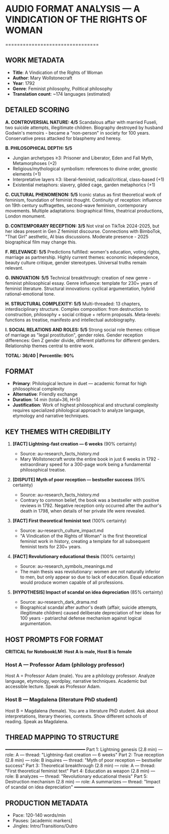 # AUDIO FORMAT ANALYSIS — A VINDICATION OF THE RIGHTS OF WOMAN
================================

## WORK METADATA
- **Title**: A Vindication of the Rights of Woman
- **Author**: Mary Wollstonecraft
- **Year**: 1792
- **Genre**: Feminist philosophy, Political philosophy
- **Translation count**: ~174 languages (estimated)

## DETAILED SCORING

**A. CONTROVERSIAL NATURE: 4/5**
Scandalous affair with married Fuseli, two suicide attempts, illegitimate children. Biography destroyed by husband Godwin's memoirs - became a "non-person" in society for 100 years. Conservative press attacked for blasphemy and heresy.

**B. PHILOSOPHICAL DEPTH: 5/5**
- Jungian archetypes ≥3: Prisoner and Liberator, Eden and Fall Myth, Metamorphoses (+2)
- Religious/mythological symbolism: references to divine order, gnostic elements (+1)
- Interpretative layers ≥3: liberal-feminist, radical/critical, class-based (+1)
- Existential metaphors: slavery, gilded cage, garden metaphorics (+1)

**C. CULTURAL PHENOMENON: 5/5**
Iconic status as first theoretical work of feminism, foundation of feminist thought. Continuity of reception: influence on 19th century suffragettes, second-wave feminism, contemporary movements. Multiple adaptations: biographical films, theatrical productions, London monument.

**D. CONTEMPORARY RECEPTION: 3/5**
Not viral on TikTok 2024-2025, but her ideas present in Gen Z feminist discourse. Connections with BimboTok, "That Girl" aesthetic, AI bias discussions. Moderate presence - 2025 biographical film may change this.

**F. RELEVANCE: 5/5**
Predictions fulfilled: women's education, voting rights, marriage as partnership. Highly current themes: economic independence, beauty culture critique, gender stereotypes. Universal truths remain relevant.

**G. INNOVATION: 5/5**
Technical breakthrough: creation of new genre - feminist philosophical essay. Genre influence: template for 230+ years of feminist literature. Structural innovations: cyclical argumentation, hybrid rational-emotional tone.

**H. STRUCTURAL COMPLEXITY: 5/5**
Multi-threaded: 13 chapters, interdisciplinary structure. Complex composition: from destruction to construction, philosophy + social critique + reform proposals. Meta-levels: functions as treatise, manifesto and intellectual autobiography.

**I. SOCIAL RELATIONS AND ROLES: 5/5**
Strong social role themes: critique of marriage as "legal prostitution", gender roles. Gender reception differences: Gen Z gender divide, different platforms for different genders. Relationship themes central to entire work.

**TOTAL: 36/40 | Percentile: 90%**

## FORMAT
- **Primary**: Philological lecture in duet — academic format for high philosophical complexity
- **Alternative**: Friendly exchange
- **Duration**: 14 min (total=36, H=5)
- **Justification**: Work of highest philosophical and structural complexity requires specialized philological approach to analyze language, etymology and narrative techniques.

## KEY THEMES WITH CREDIBILITY

1. **[FACT] Lightning-fast creation — 6 weeks** (90% certainty)
   - Source: au-research_facts_history.md
   - Mary Wollstonecraft wrote the entire book in just 6 weeks in 1792 - extraordinary speed for a 300-page work being a fundamental philosophical treatise.

2. **[DISPUTE] Myth of poor reception — bestseller success** (95% certainty)
   - Source: au-research_facts_history.md
   - Contrary to common belief, the book was a bestseller with positive reviews in 1792. Negative reception only occurred after the author's death in 1798, when details of her private life were revealed.

3. **[FACT] First theoretical feminist text** (100% certainty)
   - Source: au-research_culture_impact.md
   - "A Vindication of the Rights of Woman" is the first theoretical feminist work in history, creating a template for all subsequent feminist texts for 230+ years.

4. **[FACT] Revolutionary educational thesis** (100% certainty)
   - Source: au-research_symbols_meanings.md
   - The main thesis was revolutionary: women are not naturally inferior to men, but only appear so due to lack of education. Equal education would produce women capable of all professions.

5. **[HYPOTHESIS] Impact of scandal on idea depreciation** (85% certainty)
   - Source: au-research_dark_drama.md
   - Biographical scandal after author's death (affair, suicide attempts, illegitimate children) caused deliberate depreciation of her ideas for 100 years - patriarchal defense mechanism against logical argumentation.

## HOST PROMPTS FOR FORMAT

**CRITICAL for NotebookLM: Host A is male, Host B is female**

### Host A — Professor Adam (philology professor)
Host A = Professor Adam (male).
You are a philology professor. Analyze language, etymology, wordplay, narrative techniques. Academic but accessible lecture. Speak as Professor Adam.

### Host B — Magdalena (literature PhD student)
Host B = Magdalena (female).
You are a literature PhD student. Ask about interpretations, literary theories, contexts. Show different schools of reading. Speak as Magdalena.

## THREAD MAPPING TO STRUCTURE
━━━━━━━━━━━━━━━━━━━━━━━━━━━━━━
Part 1: Lightning genesis (2.8 min) — role: A — thread: "Lightning-fast creation — 6 weeks"
Part 2: True reception (2.8 min) — role: B inquires — thread: "Myth of poor reception — bestseller success"
Part 3: Theoretical breakthrough (2.8 min) — role: A — thread: "First theoretical feminist text"
Part 4: Education as weapon (2.8 min) — role: B analyzes — thread: "Revolutionary educational thesis"
Part 5: Destruction mechanism (2.8 min) — role: A summarizes — thread: "Impact of scandal on idea depreciation"
━━━━━━━━━━━━━━━━━━━━━━━━━━━━━━

## PRODUCTION METADATA
- Pace: 120-140 words/min
- Pauses: [academic markers]
- Jingles: Intro/Transitions/Outro